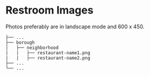 # Restroom Images

Photos preferably are in landscape mode and 600 x 450.

```
├── ...
├── borough
│   ├── neighborhood
|   |   ├── restaurant-name1.png
|   |   ├── restaurant-name2.png
├── ...
└── ...
```
